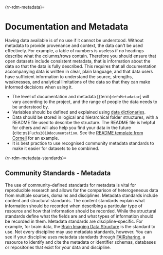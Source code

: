 (rr-rdm-metadata)=
# Documentation and Metadata

Having data available is of no use if it cannot be understood. Without metadata to provide provenance and context, the data can't be used effectively.
For example, a table of numbers is useless if no headings describe what the columns/rows contain.
Therefore you should ensure that open datasets include consistent metadata, that is information about the data so that the data is fully described.
This requires that all documentation accompanying data is written in clear, plain language, and that data users have sufficient information to understand the source, strengths, weaknesses, and analytical limitations of the data so that they can make informed decisions when using it.

- The level of documentation and metadata [{term}`def<Metadata>`] will vary according to the project, and the range of people the data needs to be understood by.
- Variables should be defined and explained using [data dictionaries](https://help.osf.io/hc/en-us/articles/360019739054-How-to-Make-a-Data-Dictionary).
- Data should be stored in logical and hierarchical folder structures, with a README file used to describe the structure.
The README file is helpful for others and will also help you find your data in the future {cite:ps}`Fuchs2018documentation`.
See the [README template from Cornell](https://cornell.app.box.com/v/ReadmeTemplate) for an example.
- It is best practice to use recognised community metadata standards to make it easier for datasets to be combined.

(rr-rdm-metadata-standards)=
## Community Standards - Metadata

The use of community-defined standards for metadata is vital for reproducible research and allows for the comparison of heterogeneous data from multiple sources, domains and disciplines.
Metadata standards include content and structural standards.
The content standards explain what information should be recorded when describing a particular type of resource and how that information should be recorded. 
While the structural standards define what the fields are and what types of information should be recorded in them.
Metadata standards are discipline-specific.
For example, for brain data, the [Brain Imaging Data Structure](https://doi.org/10.25504/FAIRsharing.rd1j6t) is the standard to use.
Not every discipline may use metadata standards, however.
You can see if your discipline uses metadata standards through [FAIRsharing](https://fairsharing.org/), a resource to identify and cite the metadata or identifier schemas, databases or repositories that exist for your data and discipline.
